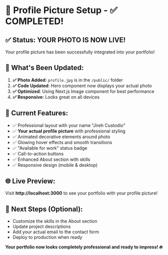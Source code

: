 # 📸 Profile Picture Setup - ✅ COMPLETED!

## ✅ Status: YOUR PHOTO IS NOW LIVE!

Your profile picture has been successfully integrated into your portfolio! 

## 🎯 What's Been Updated:

1. **✅ Photo Added**: `profile.jpg` is in the `/public/` folder
2. **✅ Code Updated**: Hero component now displays your actual photo
3. **✅ Optimized**: Using Next.js Image component for best performance
4. **✅ Responsive**: Looks great on all devices

## 🎨 Current Features:
- ✅ Professional layout with your name "Jireh Custodio"
- ✅ **Your actual profile picture** with professional styling
- ✅ Animated decorative elements around photo
- ✅ Glowing hover effects and smooth transitions
- ✅ "Available for work" status badge
- ✅ Call-to-action buttons
- ✅ Enhanced About section with skills
- ✅ Responsive design (mobile & desktop)

## 🌐 Live Preview:
Visit **http://localhost:3000** to see your portfolio with your profile picture!

## 🎉 Next Steps (Optional):
- Customize the skills in the About section
- Update project descriptions
- Add your actual email to the contact form
- Deploy to production when ready

**Your portfolio now looks completely professional and ready to impress! 🔥**